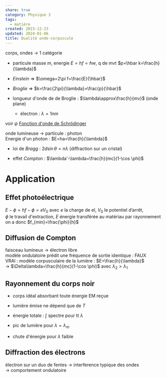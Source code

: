 ```yaml
---  
share: true  
category: Physique 3  
tags:  
  - matière  
created: 2023-12-23  
updated: 2024-01-06  
title: Dualité onde-corpuscule  
---  
```

  
corps, ondes → 1 catégorie  
  
- particule masse $m$, energie $E=hf=\hbar w$, q de mvt $p=\hbar k=\frac{h}{\lambda}$  
  
- *Einstein* ⇒ $\omega=2\pi f=\frac{E}{\hbar}$  
  
- *Broglie* ⇒ $k=\frac{2\pi}{\lambda}=\frac{p}{\hbar}$  
  
- longueur d'onde de de Broglie : $\lambda\approx\frac{h}{mv}$ (onde plane)  
	- électron : $\lambda=1 nm$  
   
voir $\psi$  [Fonction d'onde de Schrödinger](Fonction%20d'onde%20de%20Schr%C3%B6dinger.md)   
  
onde lumineuse → particule : photon  
	Energie d'un photon : $E=ha=\frac{h}{\lambda}$  
  
- loi de *Bragg* : $2d\sin\theta=n\lambda$ (diffraction sur un cristal)  
  
- effet *Compton* : $\lambda'-\lambda=\frac{h}{mc}(1-\cos \phi)$  
# Application  
## Effet photoélectrique  
$E-\phi=hf-\phi=eV_{0}$ avec $e$ la charge de el, $V_{0}$ le potentiel d’arrêt,   
$\phi$ le travail d'extraction, $E$ énergie transférée au matériau par rayonnement  
on a donc $f_{min}=\frac{\phi}{h}$  
## Diffusion de Compton  
faisceau lumineux → électron libre  
modèle ondulatoire prédit une fréquence de sortie identique : FAUX  
VRAI : modèle corpusculaire de la lumière : $E=\frac{h}{\lambda}$  
→ $\Delta\lambda=\frac{h}{mc}(1-\cos \phi)$ avec $\lambda_{2}>\lambda_{1}$  
## Rayonnement du corps noir  
  
- corps idéal absorbant toute énergie EM reçue  
  
- lumière émise ne dépend que de $T$  
  
- énergie totale : $\int$ spectre pour tt $\lambda$  
  
- pic de lumière pour $\lambda=\lambda_{m}$  
  
- chute d'énergie pour $\lambda$ faible  
## Diffraction des électrons  
électron sur un duo de fentes → interference typique des ondes  
→ comportement ondulatoire  
